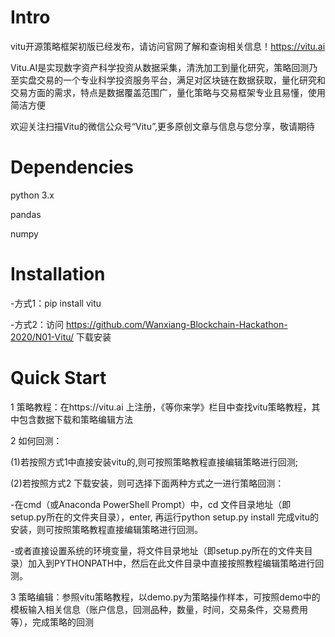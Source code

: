 Intro
=========

vitu开源策略框架初版已经发布，请访问官网了解和查询相关信息！https://vitu.ai

Vitu.AI是实现数字资产科学投资从数据采集，清洗加工到量化研究，策略回测乃至实盘交易的一个专业科学投资服务平台，满足对区块链在数据获取，量化研究和交易方面的需求，特点是数据覆盖范围广，量化策略与交易框架专业且易懂，使用简洁方便

欢迎关注扫描Vitu的微信公众号“Vitu”,更多原创文章与信息与您分享，敬请期待

Dependencies
=========
python 3.x

pandas

numpy

Installation
====
-方式1：pip install vitu

-方式2：访问 https://github.com/Wanxiang-Blockchain-Hackathon-2020/N01-Vitu/ 下载安装

Quick Start
======
1 策略教程：在https://vitu.ai 上注册，《等你来学》栏目中查找vitu策略教程，其中包含数据下载和策略编辑方法

2 如何回测：

(1)若按照方式1中直接安装vitu的,则可按照策略教程直接编辑策略进行回测;
	
(2)若按照方式2 下载安装，则可选择下面两种方式之一进行策略回测：

-在cmd（或Anaconda PowerShell Prompt）中，cd 文件目录地址（即setup.py所在的文件夹目录），enter, 再运行python setup.py install 完成vitu的安装，则可按照策略教程直接编辑策略进行回测。

-或者直接设置系统的环境变量，将文件目录地址（即setup.py所在的文件夹目录）加入到PYTHONPATH中，然后在此文件目录中直接按照教程编辑策略进行回测。

3 策略编辑：参照vitu策略教程，以demo.py为策略操作样本，可按照demo中的模板输入相关信息（账户信息，回测品种，数量，时间，交易条件，交易费用等），完成策略的回测 